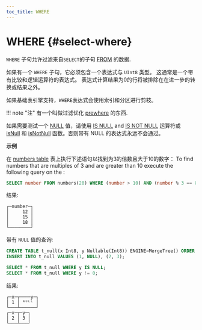 ```yaml
---
toc_title: WHERE
---
```


# WHERE {#select-where}

`WHERE` 子句允许过滤来自`SELECT`的子句 [FROM](../../../sql-reference/statements/select/from.md) 的数据.

如果有一个 `WHERE` 子句，它必须包含一个表达式与 `UInt8` 类型。 这通常是一个带有比较和逻辑运算符的表达式。 表达式计算结果为0的行将被排除在在进一步的转换或结果之外。

如果基础表引擎支持，`WHERE`表达式会使用索引和分区进行剪枝。

!!! note "注"
    有一个叫做过滤优化 [prewhere](../../../sql-reference/statements/select/prewhere.md) 的东西.
    
如果需要测试一个 [NULL](../../../sql-reference/syntax.md#null-literal) 值，请使用 [IS NULL](../../operators/index.md#operator-is-null) and [IS NOT NULL](../../operators/index.md#is-not-null) 运算符或 [isNull](../../../sql-reference/functions/functions-for-nulls.md#isnull) 和 [isNotNull](../../../sql-reference/functions/functions-for-nulls.md#isnotnull) 函数。否则带有 NULL 的表达式永远不会通过。

**示例**

在 [numbers table](../../../sql-reference/table-functions/numbers.md) 表上执行下述语句以找到为3的倍数且大于10的数字：
To find numbers that are multiples of 3 and are greater than 10 execute the following query on the :

``` sql
SELECT number FROM numbers(20) WHERE (number > 10) AND (number % 3 == 0);
```

结果:

``` text
┌─number─┐
│     12 │
│     15 │
│     18 │
└────────┘
```

带有 `NULL` 值的查询:

``` sql
CREATE TABLE t_null(x Int8, y Nullable(Int8)) ENGINE=MergeTree() ORDER BY x;
INSERT INTO t_null VALUES (1, NULL), (2, 3);

SELECT * FROM t_null WHERE y IS NULL;
SELECT * FROM t_null WHERE y != 0;
```

结果:

``` text
┌─x─┬────y─┐
│ 1 │ ᴺᵁᴸᴸ │
└───┴──────┘
┌─x─┬─y─┐
│ 2 │ 3 │
└───┴───┘
```
